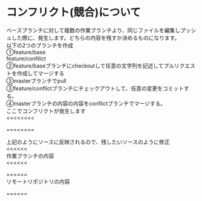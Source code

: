 # コンフリクト(競合)について
ベースブランチに対して複数の作業ブランチより、同じファイルを編集しプッシュした際に、発生します。どちらの内容を残すか決めるものになります。  
以下の2つのブランチを作成  
①feature/base  
feature/confilict  
②feature/baseブランチにcheckoutして任意の文字列を記述してプルリクエストを作成してマージする  
③masterブランチでpull  
③feature/conflictブランチにチェックアウトして、任意の変更をコミットする。  
④masterブランチの内容の内容をconflictブランチでマージする。  
ここでコンフリクトが発生します  
<<<<<<<< 

========  

上記のようにソースに反映されるので、残したいソースのように修正  
<<<<<<  
作業ブランチの内容  
<<<<<<

======  
リモートリポジトリの内容

======  
